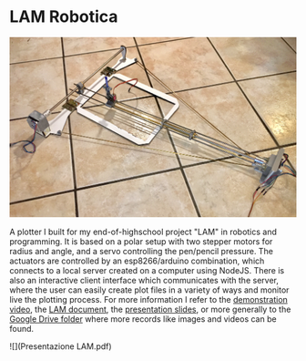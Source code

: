 # LAM Robotica

![](Records/Main.JPG)

A plotter I built for my end-of-highschool project "LAM" in robotics and programming. It is based on a polar setup with two stepper motors for radius and angle, and a servo controlling the pen/pencil pressure. The actuators are controlled by an esp8266/arduino combination, which connects to a local server created on a computer using NodeJS. There is also an interactive client interface which communicates with the server, where the user can easily create plot files in a variety of ways and monitor live the plotting process. For more information I refer to the [demonstration video](https://youtu.be/YZUVihPjlJg), the [LAM document](https://drive.google.com/file/d/1fd8GVBbd57P3TvLT5uVGksJDZHUYSeOo/view?usp=share_link), the [presentation slides](https://drive.google.com/file/d/1fd8GVBbd57P3TvLT5uVGksJDZHUYSeOo/view?usp=share_link), or more generally to the [Google Drive folder](https://drive.google.com/drive/folders/1wct3qKXmZ5XBtKPVcveJ319wTMBxPO_R?usp=share_link) where more records like images and videos can be found.

![](Presentazione LAM.pdf)
